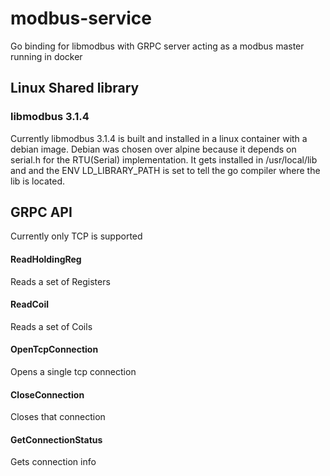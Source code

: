 # modbus-service
Go binding for libmodbus with GRPC server acting as a modbus master running in docker
## Linux Shared library
### libmodbus 3.1.4
Currently libmodbus 3.1.4 is built and installed in a linux container with a debian image.
Debian was chosen over alpine because it depends on serial.h for the RTU(Serial) implementation.  It gets installed in /usr/local/lib and 
and the ENV LD_LIBRARY_PATH is set to tell the go compiler where the lib is located.

## GRPC API
Currently only TCP is supported

#### ReadHoldingReg
Reads a set of Registers 
#### ReadCoil
Reads a set of Coils
#### OpenTcpConnection
Opens a single tcp connection 
#### CloseConnection
Closes that connection
#### GetConnectionStatus
Gets connection info